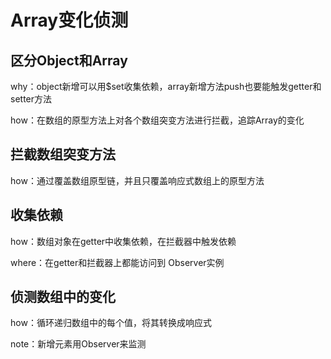# Array变化侦测

## 区分Object和Array

why：object新增可以用$set收集依赖，array新增方法push也要能触发getter和setter方法

how：在数组的原型方法上对各个数组突变方法进行拦截，追踪Array的变化

## 拦截数组突变方法

how：通过覆盖数组原型链，并且只覆盖响应式数组上的原型方法

## 收集依赖

how：数组对象在getter中收集依赖，在拦截器中触发依赖

where：在getter和拦截器上都能访问到 Observer实例

## 侦测数组中的变化

how：循环递归数组中的每个值，将其转换成响应式

note：新增元素用Observer来监测
